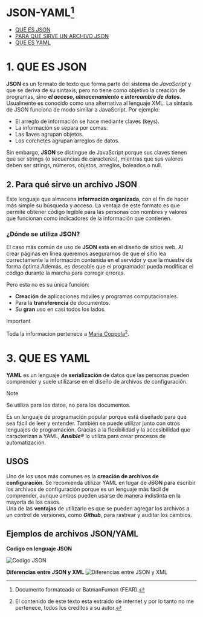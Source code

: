 # JSON-YAML[^1]

- [QUE ES JSON](#1-QUE-ES-JSON)
- [PARA QUE SIRVE UN ARCHIVO JSON](##2-Para-que-sirve-un-archivo-JSON)
- [QUE ES YAML](#3-QUE-ES-YAML)


# 1. QUE ES JSON

**JSON** es un formato de texto que forma parte del sistema de *JavaScript* y que se deriva de su sintaxis, pero no tiene como objetivo la creación de programas, sino ***el acceso, almacenamiento e intercambio de datos.*** Usualmente es conocido como una alternativa al lenguaje XML.
La sintaxis de JSON funciona de modo similar a JavaScript. Por ejemplo:

+ El arreglo de información se hace mediante claves (keys).
+ La información se separa por comas.
+ Las llaves agrupan objetos.
+ Los corchetes agrupan arreglos de datos.

Sin embargo, **JSON** se distingue de JavaScript porque sus claves tienen que ser strings (o secuencias de caracteres), mientras que sus valores deben ser strings, números, objetos, arreglos, boleados o null.

## 2. Para qué sirve un archivo JSON

Este lenguaje que almacena **información organizada**, con el fin de hacer más simple su búsqueda y acceso. La ventaja de este formato es que permite obtener código legible para las personas con nombres y valores que funcionan como indicadores de la información que contienen.

### ¿Dónde se utiliza JSON?

El caso más común de uso de **JSON** está en el diseño de sitios web. Al crear páginas en línea queremos asegurarnos de que el sitio lea correctamente la información contenida en el servidor y que la muestre de forma óptima.Además, es deseable que el programador pueda modificar el código durante la marcha para corregir errores.

Pero esta no es su única función:
+ **Creación** de aplicaciones móviles y programas computacionales.
+ Para la **transferencia** de documentos.
+ Su **gran** uso en casi todos los lados.

>[!IMPORTANT]
>Toda la informacion pertenece a [Maria Coppola](https://blog.hubspot.es/website/que-es-json)[^2].

# 3. QUE ES YAML

**YAML** es un lenguaje de **serialización** de datos que las personas pueden comprender y suele utilizarse en el diseño de archivos de configuración.
> [!NOTE]
> Se utiliza para los datos, no para los documentos. 

Es un lenguaje de programación popular porque está diseñado para que sea fácil de leer y entender. También se puede utilizar junto con otros lenguajes de programación. Gracias a la flexibilidad y la accesibilidad que caracterizan a YAML, ***Ansible®*** lo utiliza para crear procesos de automatización.

## USOS
Uno de los usos más comunes es la **creación de archivos de configuración**. Se recomienda utilizar YAML en lugar de ~~JSON~~ para escribir los archivos de configuración porque es un lenguaje más fácil de comprender, aunque ambos pueden usarse de manera indistinta en la mayoría de los casos.  
Una de las **ventajas** de utilizarlo es que se pueden agregar los archivos a un control de versiones, como ***Github***, para rastrear y auditar los cambios.

## Ejemplos de archivos JSON/YAML

**Codigo en lenguaje JSON**

![Codigo JSON](https://www.info-computer.com/modules/dbblog/views/img/post/como-abrir-los-archivos-json.png)

**Diferencias entre JSON y XML**
![Diferencias entre JSON y XML](https://www.dongee.com/tutoriales/content/images/2022/11/image-62.png)



[^1]: Documento formateado or BatmanFumon (FEAR).
[^2]: El contenido de este texto esta extraido de internet y por lo tanto no me pertenece, todos los creditos a su autor.
